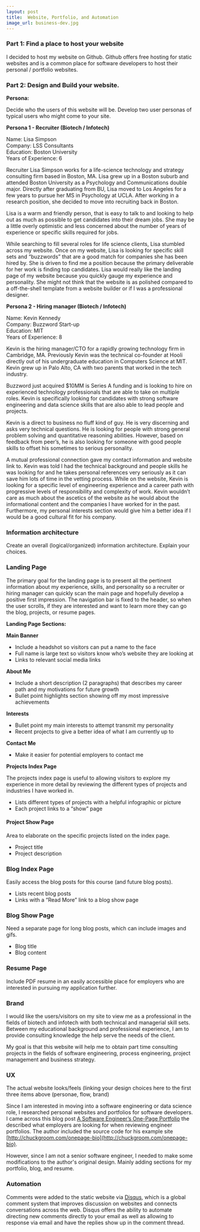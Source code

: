 ```yaml
---
layout: post
title:  Website, Portfolio, and Automation
image_url: business-dev.jpg
---
```


### Part 1: Find a place to host your website

I decided to host my website on Github. Github offers free hosting for static websites and is a common place for software developers to host their personal / portfolio websites.

### Part 2: Design and Build your website.

**Persona:**

Decide who the users of this website will be. Develop two user personas of typical users who might come to your site.

**Persona 1 - Recruiter (Biotech / Infotech)**

Name: Lisa Simpson  
Company: LSS Consultants  
Education: Boston University  
Years of Experience: 6  

Recruiter Lisa Simpson works for a life-science technology and strategy consulting firm based in Boston, MA. Lisa grew up in a Boston suburb and attended Boston University as a Psychology and Communications double major. Directly after graduating from BU, Lisa moved to Los Angeles for a few years to pursue her MS in Psychology at UCLA. After working in a research position, she decided to move into recruiting back in Boston.

Lisa is a warm and friendly person, that is easy to talk to and looking to help out as much as possible to get candidates into their dream jobs. She may be a little overly optimistic and less concerned about the number of years of experience or specific skills required for jobs.

While searching to fill several roles for life science clients, Lisa stumbled across my website.  Once on my website, Lisa is looking for specific skill sets and “buzzwords” that are a good match for companies she has been hired by. She is driven to find me a position because the primary deliverable for her work is finding top candidates.  Lisa would really like the landing page of my website because you quickly gauge my experience and personality.  She might not think that the website is as polished compared to a off-the-shell template from a website builder or if I was a professional designer.

**Persona 2 - Hiring manager (Biotech / Infotech)**

Name: Kevin Kennedy  
Company: Buzzword Start-up  
Education: MIT  
Years of Experience: 8  

Kevin is the hiring manager/CTO for a rapidly growing technology firm in Cambridge, MA.  Previously Kevin was the technical co-founder at Hooli directly out of his undergraduate education in Computers Science at MIT.  Kevin grew up in Palo Alto, CA with two parents that worked in the tech industry.

Buzzword just acquired $10MM is Series A funding and is looking to hire on experienced technology professionals that are able to take on multiple roles.  Kevin is specifically looking for candidates with strong software engineering and data science skills that are also able to lead people and projects.

Kevin is a direct to business no fluff kind of guy.  He is very discerning and asks very technical questions.  He is looking for people with strong general problem solving and quantitative reasoning abilities.  However, based on feedback from peer’s, he is also looking for someone with good people skills to offset his sometimes to serious personality.

A mutual professional connection gave my contact information and website link to.  Kevin was told I had the technical background and people skills he was looking for and he takes personal references very seriously as it can save him lots of time in the vetting process.  While on the website, Kevin is looking for a specific level of engineering experience and a career path with progressive levels of responsibility and complexity of work. Kevin wouldn’t care as much about the ascetics of the website as he would about the informational content and the companies I have worked for in the past. Furthermore, my personal interests section would give him a better idea if I would be a good cultural fit for his company.

### Information architecture

Create an overall (logical/organized) information architecture. Explain your choices.

### Landing Page

The primary goal for the landing page is to present all the pertinent information about my experience, skills, and personality so a recruiter or hiring manager can quickly scan the main page and hopefully develop a positive first impression. The navigation bar is fixed to the header, so when the user scrolls, if they are interested and want to learn more they can go the blog, projects, or resume pages.

**Landing Page Sections:**

**Main Banner**
- Include a headshot so visitors can put a name to the face
- Full name is large text so visitors know who’s website they are looking at
- Links to relevant social media links

**About Me**
- Include a short description (2 paragraphs) that describes my career path and my motivations for future growth
- Bullet point highlights section showing off my most impressive achievements

**Interests**
- Bullet point my main interests to attempt transmit my personality
- Recent projects to give a better idea of what I am currently up to

**Contact Me**
- Make it easier for potential employers to contact me

**Projects Index Page**

The projects index page is useful to allowing visitors to explore my experience in more detail by reviewing the different types of projects and industries I have worked in.

- Lists different types of projects with a helpful infographic or picture
- Each project links to a “show” page

#### Project Show Page

Area to elaborate on the specific projects listed on the index page.

- Project title
- Project description

### Blog Index Page

Easily access the blog posts for this course (and future blog posts).

- Lists recent blog posts
- Links with a “Read More” link to a blog show page

### Blog Show Page

Need a separate page for long blog posts, which can include images and gifs.

- Blog title
- Blog content

### Resume Page

Include PDF resume in an easily accessible place for employers who are interested in pursuing my application further.

### Brand

I would like the users/visitors on my site to view me as a professional in the fields of biotech and infotech with both technical and managerial skill sets. Between my educational background and professional experience, I am to provide consulting knowledge the help serve the needs of the client.

My goal is that this website will help me to obtain part time consulting projects in the fields of software engineering, process engineering, project management and business strategy.

### UX

The actual website looks/feels (linking your design choices here to the first three items above (personae, flow, brand)

Since I am interested in moving into a software engineering or data science role, I researched personal websites and portfolios
for software developers. I came across this blog post [A Software Engineer’s One-Page Portfolio](https://medium.com/@cgroom/a-software-engineers-one-page-portfolio-4f85ab8a20d1) the described what employers are looking for when reviewing engineer portfolios. The author included the source code for his example site [http://chuckgroom.com/onepage-bio](http://chuckgroom.com/onepage-bio).

However, since I am not a senior software engineer, I needed to make some modifications to the author's original design. Mainly adding sections for my portfolio, blog, and resume.





### Automation

Comments were added to the static website via [Disqus](https://disqus.com/), which is a global comment system that improves discussion on websites and connects conversations across the web. Disqus offers the ability to automate directing new comments directly to your email as well as allowing to response via email and have the replies show up in the comment thread.
